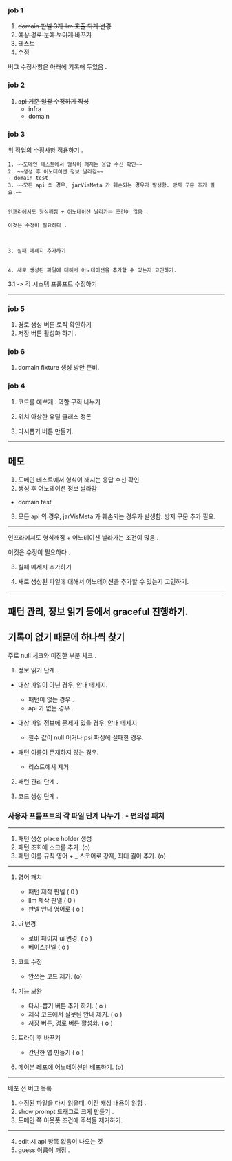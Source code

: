 ### job 1


1. ~~domain 판넬 3개 llm 호출 되게 변경~~
2. ~~예상 경로 눈에 보이게 바꾸기~~
3. ~~테스트~~ 
4. 수정 

버그 수정사항은 아래에 기록해 두었음 . 


### job 2 

1. ~~api 기준 일괄 수정하기 작성~~ 
   - infra
   - domain 

### job 3 

위 작업의 수정사항 적용하기 .
```
1. ~~도메인 테스트에서 형식이 깨지는 응답 수신 확인~~
2. ~~생성 후 어노테이션 정보 날라감~~
- domain test
3. ~~모든 api 의 경우, jarVisMeta 가 훼손되는 경우가 발생함. 방지 구문 추가 필요.~~


인프라에서도 형식깨짐 + 어노테이션 날라가는 조건이 많음 .

이것은 수정이 필요하다 .



3. 실패 메세지 추가하기


4. 새로 생성된 파일에 대해서 어노테이션을 추가할 수 있는지 고민하기.
```



3.1 -> 각 시스템 프롬프트 수정하기 



---

### job 5 
1. 경로 생성 버튼 로직 확인하기
2. 저장 버튼 활성화 하기 . 



### job 6 

1. domain fixture 생성 방안 준비.



### job 4 

1. 코드를 예쁘게 . 역할 구획 나누기 
2. 위치 아상한 유틸 클래스 정돈 

3. 다시뽑기 버튼 만들기. 


--- 


## 메모 

1. 도메인 테스트에서 형식이 깨지는 응답 수신 확인 
2. 생성 후 어노테이션 정보 날라감
- domain test 
3. 모든 api 의 경우, jarVisMeta 가 훼손되는 경우가 발생함. 방지 구문 추가 필요.


----

인프라에서도 형식깨짐 + 어노테이션 날라가는 조건이 많음 .

이것은 수정이 필요하다 . 



3. 실패 메세지 추가하기 


4. 새로 생성된 파일에 대해서 어노테이션을 추가할 수 있는지 고민하기. 


-----


## 패턴 관리, 정보 읽기 등에서 graceful 진행하기. 


## 기록이 없기 때문에 하나씩 찾기 

주로 null 체크와 미진한 부분 체크 . 


1. 정보 읽기 단계 .

- 대상 파일이 아닌 경우, 안내 메세지. 
   - 패턴이 없는 경우 .
   - api 가 없는 경우 .


- 대상 파일 정보에 문제가 있을 경우, 안내 메세지
  - 필수 값이 null 이거나 psi 파싱에 실패한 경우. 


- 패턴 이름이 존재하지 않는 경우.
  - 리스트에서 제거 


2. 패턴 관리 단계 . 

3. 코드 생성 단계 . 


### 사용자 프롬프트의 각 파일 단계 나누기 . - 편의성 패치 


-------------------


1. 패턴 생성 place holder 생성  
2. 패턴 조회에 스크롤 추가.  (o)
3. 패턴 이름 규칙 영어 + _ 스코어로 강제, 최대 길이 추가. (o)


------------------

1. 영어 패치
    - 패턴 제작 판넬 ( 0 )
    - llm 제작 판넬  ( 0 )
    - 판넬 안내 영어로 ( o ) 

2. ui 변경 
    - 로비 페이지 ui 변경. ( o )
    - 베이스판넬  ( o )

3. 코드 수정 
   - 안쓰는 코드 제거. (o)

4. 기능 보완 
   - 다시-뽑기 버튼 추가 하기.  ( o )
   - 제작 코드에서 잘못된 안내 제거.  ( o )
   - 저장 버튼, 경로 버튼 활성화. ( o )

5. 트라이 후 바꾸기
   - 간단한 앱 만들기 ( o )

6. 메이븐 레포에 어노테이션만 배포하기.  (o)




-----


배포 전 버그 목록 

1. 수정된 파일을 다시 읽을때, 이전 캐싱 내용이 읽힘 .
2. show prompt 드래그로 크게 만들기 .
3. 도메인 쪽 아웃풋 조건에 주석들 제거하기. 
----


4.  edit 시 api 항목 없음이 나오는 것 
5.  guess 이름이 깨짐 .